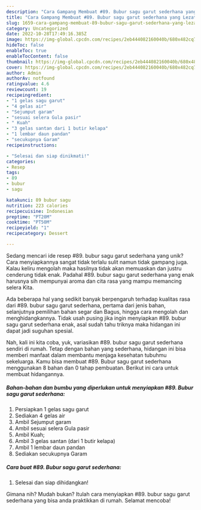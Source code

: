 ```yaml
---
description: "Cara Gampang Membuat #89. Bubur sagu garut sederhana yang Lezat Sekali"
title: "Cara Gampang Membuat #89. Bubur sagu garut sederhana yang Lezat Sekali"
slug: 1659-cara-gampang-membuat-89-bubur-sagu-garut-sederhana-yang-lezat-sekali
category: Uncategorized
date: 2022-10-28T17:49:16.385Z
image: https://img-global.cpcdn.com/recipes/2eb444082160040b/680x482cq70/89-bubur-sagu-garut-sederhana-foto-resep-utama.jpg
hideToc: false
enableToc: true
enableTocContent: false
thumbnail: https://img-global.cpcdn.com/recipes/2eb444082160040b/680x482cq70/89-bubur-sagu-garut-sederhana-foto-resep-utama.jpg
cover: https://img-global.cpcdn.com/recipes/2eb444082160040b/680x482cq70/89-bubur-sagu-garut-sederhana-foto-resep-utama.jpg
author: Admin
authorAv: notfound
ratingvalue: 4.6
reviewcount: 19
recipeingredient:
- "1 gelas sagu garut"
- "4 gelas air"
- "Sejumput garam"
- "sesuai selera Gula pasir"
- " Kuah"
- "3 gelas santan dari 1 butir kelapa"
- "1 lembar daun pandan"
- "secukupnya Garam"
recipeinstructions:

- "Selesai dan siap dinikmati!"
categories:
- Resep
tags:
- 89
- bubur
- sagu

katakunci: 89 bubur sagu 
nutrition: 223 calories
recipecuisine: Indonesian
preptime: "PT20M"
cooktime: "PT50M"
recipeyield: "1"
recipecategory: Dessert

---
```





Sedang mencari ide resep #89. bubur sagu garut sederhana yang unik? Cara menyiapkannya sangat tidak terlalu sulit namun tidak gampang juga. Kalau keliru mengolah maka hasilnya tidak akan memuaskan dan justru cenderung tidak enak. Padahal #89. bubur sagu garut sederhana yang enak harusnya sih mempunyai aroma dan cita rasa yang mampu memancing selera Kita.





Ada beberapa hal yang sedikit banyak berpengaruh terhadap kualitas rasa dari #89. bubur sagu garut sederhana, pertama dari jenis bahan, selanjutnya pemilihan bahan segar dan Bagus, hingga cara mengolah dan menghidangkannya. Tidak usah pusing jika ingin menyiapkan #89. bubur sagu garut sederhana enak,      asal sudah tahu triknya maka hidangan ini dapat jadi suguhan spesial.





















Nah, kali ini kita coba, yuk, variasikan #89. bubur sagu garut sederhana sendiri di rumah. Tetap dengan bahan yang sederhana, hidangan ini bisa memberi manfaat dalam membantu menjaga kesehatan tubuhmu sekeluarga. Kamu bisa membuat #89. Bubur sagu garut sederhana menggunakan 8 bahan dan 0 tahap pembuatan. Berikut ini cara untuk membuat hidangannya.

<!--inarticleads1-->

##### Bahan-bahan dan bumbu yang diperlukan untuk menyiapkan #89. Bubur sagu garut sederhana:

1. Persiapkan 1 gelas sagu garut
1. Sediakan 4 gelas air
1. Ambil Sejumput garam
1. Ambil sesuai selera Gula pasir
1. Ambil  Kuah;
1. Ambil 3 gelas santan (dari 1 butir kelapa)
1. Ambil 1 lembar daun pandan
1. Sediakan secukupnya Garam




<!--inarticleads2-->

##### Cara buat #89. Bubur sagu garut sederhana:


1. Selesai dan siap dihidangkan!



Gimana nih? Mudah bukan? Itulah cara menyiapkan #89. bubur sagu garut sederhana yang bisa anda praktikkan di rumah. Selamat mencoba!
